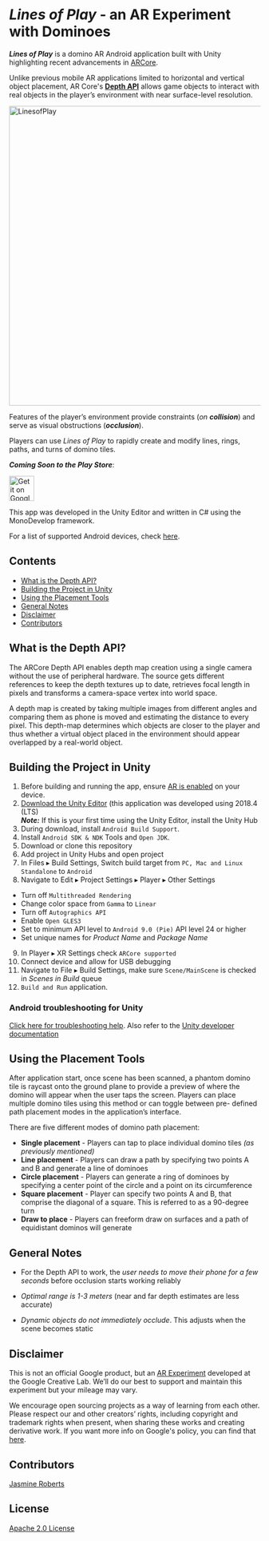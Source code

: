# *Lines of Play* - an AR Experiment with Dominoes


**_Lines of Play_**  is a domino AR Android application built with Unity highlighting recent advancements in [ARCore](https://github.com/google-ar/arcore-unity-sdk).

Unlike previous mobile AR applications limited to horizontal and vertical object placement, AR Core's [__Depth API__](https://developers.googleblog.com/2019/12/blending-realities-with-arcore-depth-api.html) allows game objects to interact with real objects in the player’s environment with near surface-level resolution. 

<img alt="LinesofPlay" height="600px" src="https://github.com/googlecreativelab/lines-of-play/blob/master/Images/LOP_HERO_IMG_1920x1080.jpg?raw=true" />

Features of the player’s environment provide  constraints (*on __collision__*) and serve as visual obstructions (*__occlusion__*). 

Players can use *Lines of Play* to rapidly create and modify lines, rings, paths, and turns of domino tiles.

**_Coming Soon to the Play Store_**:

[<img alt="Get it on Google Play" height="50px" src="https://play.google.com/intl/en_us/badges/images/apps/en-play-badge-border.png" />]('')

This app was developed in the Unity Editor and written in C# using the MonoDevelop framework.  

For a list of supported Android devices, check [here](https://developers.google.com/ar/discover/supported-devices). 


## Contents

- [What is the Depth API?](#intro)
- [Building the Project in Unity](#project)
- [Using the Placement Tools](#tools)
- [General Notes](#general-notes)
- [Disclaimer](#disclaimer)
- [Contributors](#contributors)


## What is the Depth API?
<a name="intro"></a>

The ARCore Depth API enables depth map creation using a single camera without the use of peripheral hardware. The source gets different references to keep the depth textures up to date, retrieves focal length in pixels and transforms a camera-space vertex into world space.

A depth map is created by taking multiple images from different angles and comparing them as phone is moved and estimating the distance to every pixel. This depth-map determines which objects are closer to the player and thus whether a virtual object placed in the environment should appear overlapped by a real-world object.



## Building the Project in Unity
<a name="project"></a>

1. Before building and running the app, ensure [AR is enabled](https://play.google.com/store/apps/details?id=com.google.ar.core&hl=en) on your device.
2. [Download the Unity Editor](https://unity3d.com/get-unity/download) (this application was developed using 2018.4 (LTS)\
**_Note:_**  If this is your first time using the Unity Editor, install the Unity Hub
3. During download, install `Android Build Support`.
4. Install `Android SDK & NDK` Tools and `Open JDK`.
5. Download or clone this repository
6. Add project in Unity Hubs and open project
7. In Files ▸ Build Settings, Switch build target from `PC, Mac and Linux Standalone` to `Android`
8. Navigate to Edit ▸ Project Settings ▸ Player ▸ Other Settings
* Turn off `Multithreaded Rendering`
* Change color space from `Gamma` to `Linear`
* Turn off `Autographics API` 
* Enable `Open GLES3`
* Set to minimum API level to `Android 9.0 (Pie)` API level 24 or higher 
* Set unique names for *Product Name* and *Package Name*
9. In Player ▸ XR Settings check `ARCore supported`
10. Connect device and allow for USB debugging
11. Navigate to File ▸ Build Settings, make sure `Scene/MainScene` is checked in *Scenes in Build* queue
12. `Build and Run` application.

### Android troubleshooting for Unity
[Click here for troubleshooting help](https://developers.google.com/ar/develop/unity/quickstart-android). Also refer to the [Unity developer documentation](https://docs.unity3d.com/2018.4/Documentation/Manual/android-BuildProcess.html)


## Using the Placement Tools
<a name="tools"></a>

After application start, once scene has been scanned, a phantom domino tile is raycast onto the ground plane to provide a preview of where the domino will appear when the user taps the screen. Players can place multiple domino tiles using this method or can toggle between pre- defined path placement modes in the application’s interface. 

There are five different modes of domino path placement: 

- **Single placement** - Players can tap to place individual domino tiles *(as previously mentioned)*
- **Line placement** - Players can draw a path by specifying two points A and B and generate a line of dominoes
- **Circle placement** - Players can generate a ring of dominoes by specifying a center point of the circle and a point on its circumference
- **Square placement** - Player can specify two points A and B, that comprise the diagonal of a square. This is referred to as a 90-degree turn
- **Draw to place** - Players can freeform draw on surfaces and a path of equidistant dominos will generate 


## General Notes
<a name="general-notes"></a>


* For the Depth API to work, the *user needs to move their phone for a few seconds* before occlusion starts working reliably

* *Optimal range is 1-3 meters* (near and far depth estimates are less accurate)

* *Dynamic objects do not immediately occlude*. This adjusts when the scene becomes static



## Disclaimer
<a name="disclaimer"></a>
This is not an official Google product, but an [AR Experiment](https://experiments.withgoogle.com/collection/ar) developed at the Google Creative Lab. We’ll do our best to support and maintain this experiment but your mileage may vary.

We encourage open sourcing projects as a way of learning from each other. Please respect our and other creators’ rights, including copyright and trademark rights when present, when sharing these works and creating derivative work. If you want more info on Google's policy, you can find that [here](https://www.google.com/permissions/).




## Contributors
<a name="contributors"></a>
[Jasmine Roberts](https://www.github.com/jasmineroberts)

## License
[Apache 2.0 License](https://www.apache.org/licenses/LICENSE-2.0)
